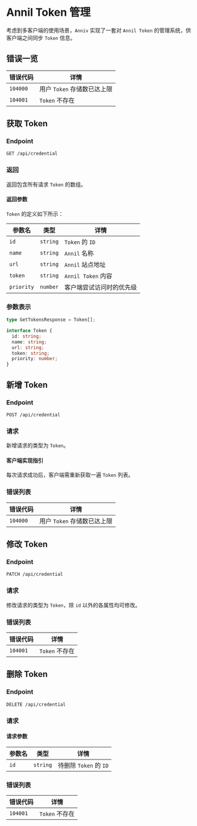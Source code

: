 # Annil Token 管理

考虑到多客户端的使用场景，`Anniv` 实现了一套对 `Annil Token` 的管理系统，供客户端之间同步 `Token` 信息。

## 错误一览

| 错误代码 | 详情                        |
| -------- | --------------------------- |
| `104000` | 用户 `Token` 存储数已达上限 |
| `104001` | `Token` 不存在              |

## 获取 Token

### Endpoint

`GET /api/credential`

### 返回

返回包含所有请求 `Token` 的数组。

#### 返回参数

`Token` 的定义如下所示：

| 参数名     | 类型     | 详情                     |
| ---------- | -------- | ------------------------ |
| `id`       | `string` | `Token` 的 `ID`          |
| `name`     | `string` | `Annil` 名称             |
| `url`      | `string` | `Annil` 站点地址         |
| `token`    | `string` | `Annil Token` 内容       |
| `priority` | `number` | 客户端尝试访问时的优先级 |

### 参数表示

```typescript
type GetTokensResponse = Token[];

interface Token {
  id: string;
  name: string;
  url: string;
  token: string;
  priority: number;
}
```

## 新增 Token

### Endpoint

`POST /api/credential`

### 请求

新增请求的类型为 `Token`。

#### 客户端实现指引

每次请求成功后，客户端需重新获取一遍 `Token` 列表。

### 错误列表

| 错误代码 | 详情                        |
| -------- | --------------------------- |
| `104000` | 用户 `Token` 存储数已达上限 |

## 修改 Token

### Endpoint

`PATCH /api/credential`

### 请求

修改请求的类型为 `Token`，除 `id` 以外的各属性均可修改。

### 错误列表

| 错误代码 | 详情           |
| -------- | -------------- |
| `104001` | `Token` 不存在 |

## 删除 Token

### Endpoint

`DELETE /api/credential`

### 请求

#### 请求参数

| 参数名 | 类型     | 详情                   |
| ------ | -------- | ---------------------- |
| `id`   | `string` | 待删除 `Token` 的 `ID` |

### 错误列表

| 错误代码 | 详情           |
| -------- | -------------- |
| `104001` | `Token` 不存在 |